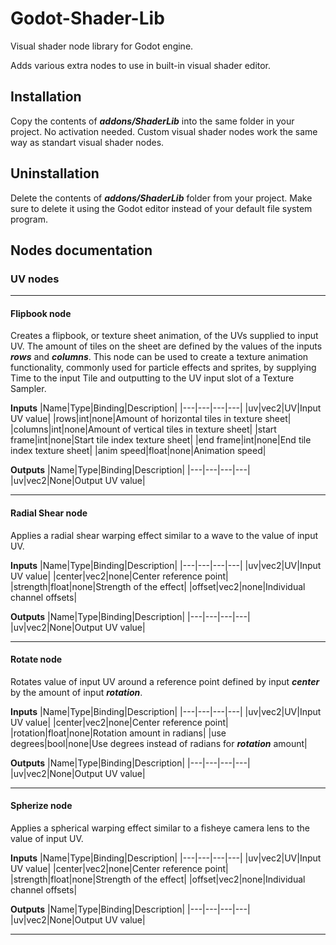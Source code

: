 # Godot-Shader-Lib
Visual shader node library for Godot engine.

Adds various extra nodes to use in built-in visual shader editor.
## Installation
Copy the contents of **_addons/ShaderLib_** into the same folder in your project. No activation needed. Custom visual shader nodes work the same way as standart visual shader nodes.
## Uninstallation
Delete the contents of **_addons/ShaderLib_** folder from your project. Make sure to delete it using the Godot editor instead of your default file system program.
## Nodes documentation
### UV nodes
___
#### Flipbook node
Creates a flipbook, or texture sheet animation, of the UVs supplied to input UV. The amount of tiles on the sheet are defined by the values of the inputs **_rows_** and **_columns_**.
This node can be used to create a texture animation functionality, commonly used for particle effects and sprites, by supplying Time to the input Tile and outputting to the UV input slot of a Texture Sampler.

**Inputs**
|Name|Type|Binding|Description|
|---|---|---|---|
|uv|vec2|UV|Input UV value|
|rows|int|none|Amount of horizontal tiles in texture sheet|
|columns|int|none|Amount of vertical tiles in texture sheet|
|start frame|int|none|Start tile index texture sheet|
|end frame|int|none|End tile index texture sheet|
|anim speed|float|none|Animation speed|

**Outputs**
|Name|Type|Binding|Description|
|---|---|---|---|
|uv|vec2|None|Output UV value|
___
#### Radial Shear node
Applies a radial shear warping effect similar to a wave to the value of input UV.

**Inputs**
|Name|Type|Binding|Description|
|---|---|---|---|
|uv|vec2|UV|Input UV value|
|center|vec2|none|Center reference point|
|strength|float|none|Strength of the effect|
|offset|vec2|none|Individual channel offsets|

**Outputs**
|Name|Type|Binding|Description|
|---|---|---|---|
|uv|vec2|None|Output UV value|
___
#### Rotate node
Rotates value of input UV around a reference point defined by input **_center_** by the amount of input **_rotation_**.

**Inputs**
|Name|Type|Binding|Description|
|---|---|---|---|
|uv|vec2|UV|Input UV value|
|center|vec2|none|Center reference point|
|rotation|float|none|Rotation amount in radians|
|use degrees|bool|none|Use degrees instead of radians for **_rotation_** amount|

**Outputs**
|Name|Type|Binding|Description|
|---|---|---|---|
|uv|vec2|None|Output UV value|
___
#### Spherize node
Applies a spherical warping effect similar to a fisheye camera lens to the value of input UV.

**Inputs**
|Name|Type|Binding|Description|
|---|---|---|---|
|uv|vec2|UV|Input UV value|
|center|vec2|none|Center reference point|
|strength|float|none|Strength of the effect|
|offset|vec2|none|Individual channel offsets|

**Outputs**
|Name|Type|Binding|Description|
|---|---|---|---|
|uv|vec2|None|Output UV value|
___
